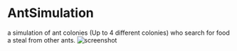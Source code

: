 # AntSimulation
a simulation of ant colonies (Up to 4 different colonies) who search for food a steal from other ants. 
![screenshot](https://i.imgur.com/zqs5j9M.png)
